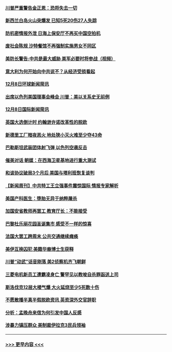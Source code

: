 #### [川普严重警告金正恩：恐将失去一切](../pages/prog202/a102725418.md?t=12091722) 
#### [新西兰白岛火山突爆发 已知5死20伤27人失踪](../pages/prog202/a102725410.md?t=12091722) 
#### [防机密情报外泄 日海上保安厅不再买中国空拍机](../pages/prog202/a102725380.md?t=12091722) 
#### [废社会陈规 沙特餐馆不再强制实施男女不同区](../pages/prog202/a102725345.md?t=12091722) 
#### [美防长警告:中共是最大威胁 美军必要时将参战（视频）](../pages/prog202/a102725211.md?t=12091722) 
#### [意大利为何开始向中共说不？从经济受损看起](../pages/prog202/a102725264.md?t=12091722) 
#### [12月8日环球新闻简讯](../pages/prog202/a102725243.md?t=12091722) 
#### [出席以色列美国理事会峰会 川普：美以关系史无前例](../pages/prog202/a102725208.md?t=12091722) 
#### [12月8日国际新闻简讯](../pages/prog202/a102725160.md?t=12091722) 
#### [英国大选倒计时 约翰逊许诺改革性的脱欧](../pages/prog202/a102725122.md?t=12091722) 
#### [新德里工厂暗夜恶火 地处狭小灭火难至少夺43命](../pages/prog202/a102724920.md?t=12091722) 
#### [巴勒斯坦武装团体射飞弹 以色列空袭反击](../pages/prog202/a102724905.md?t=12091722) 
#### [催美对话 朝媒：在西海卫星基地进行重大测试](../pages/prog202/a102724865.md?t=12091722) 
#### [和谈协议破局3个月后 美国与塔利班恢复谈判](../pages/prog202/a102724837.md?t=12091722) 
#### [【新闻周刊】中共特工王立强事件震惊国际 情报专家解析](../pages/prog202/a102724639.md?t=12091722) 
#### [美国产科医生：堕胎无异于纳粹屠杀](../pages/prog202/a102724625.md?t=12091722) 
#### [加国安省教师再罢工 教育厅长：不能接受](../pages/prog202/a102724623.md?t=12091722) 
#### [巴黎杜乐丽花园圣诞集市 感受不一样的惊喜](../pages/prog202/a102724598.md?t=12091722) 
#### [法国大罢工跨周末  公共交通继续瘫痪](../pages/prog202/a102724565.md?t=12091722) 
#### [美伊互换囚犯 美籍华裔博士生获释](../pages/prog202/a102724546.md?t=12091722) 
#### [川普“动武”话音刚落 美2侦察机齐飞朝鲜](../pages/prog202/a102724305.md?t=12091722) 
#### [三菱电机新员工遭霸凌身亡 警罕见以教唆自杀罪函送上司](../pages/prog202/a102724292.md?t=12091722) 
#### [斯洛伐克12层大楼气爆 大火延烧至少5死数十伤](../pages/prog202/a102724251.md?t=12091722) 
#### [不愿散播半真半假脱欧资讯 英资深外交官辞职](../pages/prog202/a102724150.md?t=12091722) 
#### [分析：孟晚舟来信为何引发中国人反感](../pages/prog202/a102724160.md?t=12091722) 
#### [涉暴力镇压群众 美制裁伊拉克3民兵领袖](../pages/prog202/a102724122.md?t=12091722) 

----
#### [ >>> 更早内容 <<< ](../indexes/prog202-earlier.md)
